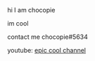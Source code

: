 hi I am chocopie

im cool

contact me chocopie#5634

youtube: [epic cool channel](https://youtube.com/chocopiepogger)

  

